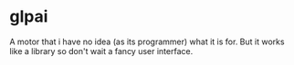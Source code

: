 # glpai
A motor that i have no idea (as its programmer) what it is for. But it works like a library so don't wait a fancy user interface.
